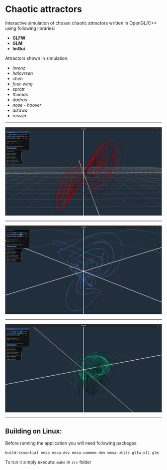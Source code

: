 # Chaotic attractors #

Interactive simulation of chosen chaotic attractors written in OpenGL/C++ using following libraries: 
* __GLFW__
* __GLM__
* __ImGui__

Attractors shown in simulation:
* _lorenz_
* _halovrsen_
* _chen_
* _four-wing_
* _sprott_
* _thomas_
* _dadras_
* _nose - hoover_
* _aizawa_
* _rossler_

------------------------------------------------------------------------------------------------
<img src="images/lorenz.png" alt="Lorenz" width="1000">

------------------------------------------------------------------------------------------------

<img src="images/four_wing.png" alt="Four-wing" width="1000">

------------------------------------------------------------------------------------------------

<img src="images/sprott.png" alt="Sprott" width="1000">

------------------------------------------------------------------------------------------------

## Building on Linux: ##

Before running the application you will need following packages:

```
build-essential mesa mesa-dev mesa-common-dev mesa-utils glfw-x11 glm
```
To run it simply execute:
```make```
in ```src``` folder

